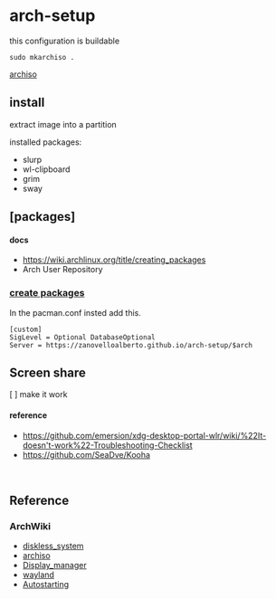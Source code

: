 # arch-setup
this configuration is buildable
```
sudo mkarchiso . 
```
 [archiso](https://wiki.archlinux.org/title/archiso)

## install

extract image into a partition

installed packages:
- slurp
- wl-clipboard
- grim
- sway

## [packages]

#### docs
- https://wiki.archlinux.org/title/creating_packages
- Arch User Repository

### [create packages](https://www.youtube.com/watch?v=iUz28vbWgVw)



In the pacman.conf insted add this.

```
[custom]
SigLevel = Optional DatabaseOptional
Server = https://zanovelloalberto.github.io/arch-setup/$arch
```


## Screen share

[ ] make it work


#### reference
- https://github.com/emersion/xdg-desktop-portal-wlr/wiki/%22It-doesn't-work%22-Troubleshooting-Checklist
- https://github.com/SeaDve/Kooha


<br/>

## Reference 

### ArchWiki

- [diskless_system](https://wiki.archlinux.org/title/diskless_system)
- [archiso](https://wiki.archlinux.org/title/archiso)
- [Display_manager](https://wiki.archlinux.org/title/Display_manager)
- [wayland](https://wiki.archlinux.org/title/wayland)
- [Autostarting](https://wiki.archlinux.org/title/Autostarting)


